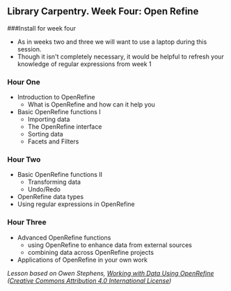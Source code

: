 ## Library Carpentry. Week Four: Open Refine

###Install for week four
* As in weeks two and three we will want to use a laptop during this session.
* Though it isn't completely necessary, it would be helpful to refresh your knowledge of regular expressions from week 1

### Hour One
* Introduction to OpenRefine
  * What is OpenRefine and how can it help you
* Basic OpenRefine functions I
  * Importing data
  * The OpenRefine interface
  * Sorting data
  * Facets and Filters

### Hour Two
* Basic OpenRefine functions II
  * Transforming data
  * Undo/Redo
* OpenRefine data types
* Using regular expressions in OpenRefine

### Hour Three
* Advanced OpenRefine functions
  * using OpenRefine to enhance data from external sources
  * combining data across OpenRefine projects
* Applications of OpenRefine in your own work

*Lesson based on Owen Stephens, [Working with Data Using OpenRefine](http://www.meanboyfriend.com/overdue_ideas/2014/11/working-with-data-using-openrefine/) ([Creative Commons Attribution 4.0 International License](http://creativecommons.org/licenses/by/4.0/))*
